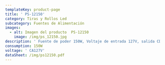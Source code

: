 ```yaml
---
templateKey: product-page
title: ' PS-12150'
category: Tiras y Rollos Led
subcategory: Fuentes de Alimentación
images:
  - alt: Imagen del producto  PS-12150
    image: /img/ps_12150.jpg
description: ' Fuente de poder 150W, Voltaje de entrada 127V, salida CD 12V. Uso interior.'
consumption: 150W
voltage: ' CA127V'
dataSheet: /img/ps12150.pdf
---
```


